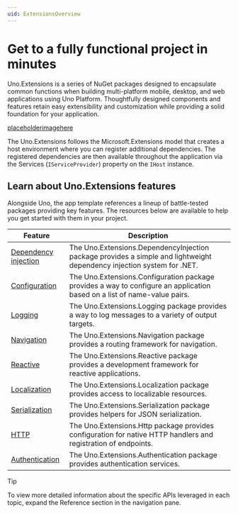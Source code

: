 ```yaml
---
uid: ExtensionsOverview
---
```

# Get to a fully functional project in minutes

Uno.Extensions is a series of NuGet packages designed to encapsulate common functions when building multi-platform mobile, desktop, and web applications using Uno Platform. Thoughtfully designed components and features retain easy extensibility and customization while providing a solid foundation for your application.

[placeholderimagehere]()

The Uno.Extensions follows the Microsoft.Extensions model that creates a host environment where you can register additional dependencies. The registered dependencies are then available throughout the application via the Services (`IServiceProvider`) property on the `IHost` instance.

## Learn about Uno.Extensions features

Alongside Uno, the app template references a lineup of battle-tested packages providing key features. The resources below are available to help you get started with them in your project.

|Feature|Description|
|---|---|
|[Dependency injection](xref:Learn.Tutorials.DependencyInjection.HowToDependencyInjection)|The Uno.Extensions.DependencyInjection package provides a simple and lightweight dependency injection system for .NET.|
|[Configuration](xref:Learn.Tutorials.Configuration.HowToConfiguration)|The Uno.Extensions.Configuration package provides a way to configure an application based on a list of name-value pairs.|
|[Logging](xref:Learn.Tutorials.Logging.UseLogging)|The Uno.Extensions.Logging package provides a way to log messages to a variety of output targets.|
|[Navigation](xref:Learn.Tutorials.Navigation.HowToNavigateBetweenPages)|The Uno.Extensions.Navigation package provides a routing framework for navigation.|
|[Reactive](xref:Overview.Reactive.General)|The Uno.Extensions.Reactive package provides a development framework for reactive applications.|
|[Localization](xref:Learn.Tutorials.Localization.HowToUseLocalization)|The Uno.Extensions.Localization package provides access to localizable resources.|
|[Serialization](xref:Learn.Tutorials.Serialization.HowToSerialization)|The Uno.Extensions.Serialization package provides helpers for JSON serialization.|
|[HTTP](xref:Overview.Http)|The Uno.Extensions.Http package provides configuration for native HTTP handlers and registration of endpoints.|
|[Authentication](xref:Learn.Tutorials.Authentication.HowToAuthentication)|The Uno.Extensions.Authentication package provides authentication services.|

> [!TIP]
> To view more detailed information about the specific APIs leveraged in each topic, expand the Reference section in the navigation pane.